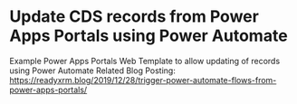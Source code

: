 # Update CDS records from Power Apps Portals using Power Automate
Example Power Apps Portals Web Template to allow updating of records using Power Automate
Related Blog Posting: https://readyxrm.blog/2019/12/28/trigger-power-automate-flows-from-power-apps-portals/
